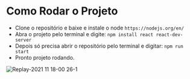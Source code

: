 # Como Rodar o Projeto

- Clone o repositório e baixe e instale o node `https://nodejs.org/en/`
- Abra o projeto pelo terminal e digite: `npm install react react-dev-server`
- Depois só precisa abrir o repositório pelo terminal e digitar: `npm run start`
- Pronto projeto rodando.

![Replay-2021 11 18-00 26-1](https://user-images.githubusercontent.com/82661711/142653007-bf31af36-df15-4f8e-863a-65719f1b0b6a.gif)
